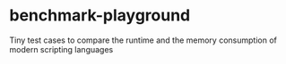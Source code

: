 # benchmark-playground
Tiny test cases to compare the runtime and the memory consumption of modern scripting languages
